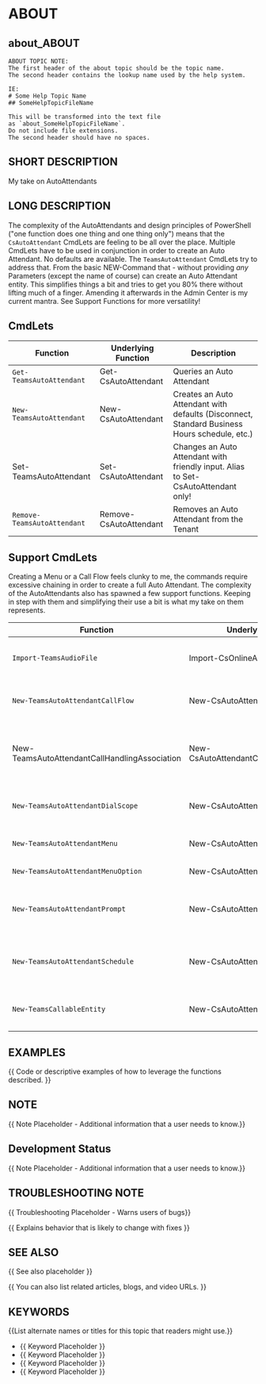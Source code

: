 ﻿# ABOUT

## about_ABOUT

```
ABOUT TOPIC NOTE:
The first header of the about topic should be the topic name.
The second header contains the lookup name used by the help system.

IE:
# Some Help Topic Name
## SomeHelpTopicFileName

This will be transformed into the text file
as `about_SomeHelpTopicFileName`.
Do not include file extensions.
The second header should have no spaces.
```

## SHORT DESCRIPTION

My take on AutoAttendants

## LONG DESCRIPTION

The complexity of the AutoAttendants and design principles of PowerShell ("one function does one thing and one thing only") means that the `CsAutoAttendant` CmdLets are feeling to be all over the place. Multiple CmdLets have to be used in conjunction in order to create an Auto Attendant. No defaults are available. The `TeamsAutoAttendant` CmdLets try to address that. From the basic NEW-Command that - without providing *any* Parameters (except the name of course) can create an Auto Attendant entity. This simplifies things a bit and tries to get you 80% there without lifting much of a finger. Amending it afterwards in the Admin Center is my current mantra. See Support Functions for more versatility!

## CmdLets

| Function                    | Underlying Function    | Description                                                                                  |
| --------------------------- | ---------------------- | -------------------------------------------------------------------------------------------- |
| `Get-TeamsAutoAttendant`    | Get-CsAutoAttendant    | Queries an Auto Attendant                                                                    |
| `New-TeamsAutoAttendant`    | New-CsAutoAttendant    | Creates an Auto Attendant with defaults (Disconnect, Standard Business Hours schedule, etc.) |
| Set-TeamsAutoAttendant      | Set-CsAutoAttendant    | Changes an Auto Attendant with friendly input. Alias to Set-CsAutoAttendant only!            |
| `Remove-TeamsAutoAttendant` | Remove-CsAutoAttendant | Removes an Auto Attendant from the Tenant                                                    |

## Support CmdLets

Creating a Menu or a Call Flow feels clunky to me, the commands require excessive chaining in order to create a full Auto Attendant. The complexity of the AutoAttendants also has spawned a few support functions. Keeping in step with them and simplifying their use a bit is what my take on them represents.

| Function                                      | Underlying Function                        | Description                                                                                                         |
| --------------------------------------------- | ------------------------------------------ | ------------------------------------------------------------------------------------------------------------------- |
| `Import-TeamsAudioFile`                       | Import-CsOnlineAudioFile                   | Imports an Audio File for use within Call Queues or Auto Attendants                                                 |
| `New-TeamsAutoAttendantCallFlow`              | New-CsAutoAttendantCallFlow                | Creates a `CallFlow` Object with a Prompt and Menu and some default options.                                        |
| New-TeamsAutoAttendantCallHandlingAssociation | New-CsAutoAttendantCallHandlingAssociation | Not written yet, a CallHandlingAssociation is created with only contain a `Schedule` object and a `CallFlow` object |
| `New-TeamsAutoAttendantDialScope`             | New-CsAutoAttendantDialScope               | Creates a `DialScope` Object for provided Office 365 Group Names                                                    |
| `New-TeamsAutoAttendantMenu`                  | New-CsAutoAttendantMenu                    | Creates a `Menu` Object for Menu Options in two possible inputs                                                     |
| `New-TeamsAutoAttendantMenuOption`            | New-CsAutoAttendantMenuOption              | Creates a `MenuOption` Object for easier use                                                                        |
| `New-TeamsAutoAttendantPrompt`                | New-CsAutoAttendantPrompt                  | Creates a `Prompt` Object and simplifies usage as it determines the type based on the input string.                 |
| `New-TeamsAutoAttendantSchedule`              | New-CsAutoAttendantSchedule                | Creates a `Schedule` Object and simplifies input for use in AA CHA. Multiple default options are available          |
| `New-TeamsCallableEntity`                     | New-CsAutoAttendantCallableEntity          | Creates a `CallableEntity` Object given a CallTarget (type is enumerated)                                           |

## EXAMPLES

{{ Code or descriptive examples of how to leverage the functions described. }}

## NOTE

{{ Note Placeholder - Additional information that a user needs to know.}}

## Development Status

{{ Note Placeholder - Additional information that a user needs to know.}}

## TROUBLESHOOTING NOTE

{{ Troubleshooting Placeholder - Warns users of bugs}}

{{ Explains behavior that is likely to change with fixes }}

## SEE ALSO

{{ See also placeholder }}

{{ You can also list related articles, blogs, and video URLs. }}

## KEYWORDS

{{List alternate names or titles for this topic that readers might use.}}

- {{ Keyword Placeholder }}
- {{ Keyword Placeholder }}
- {{ Keyword Placeholder }}
- {{ Keyword Placeholder }}
